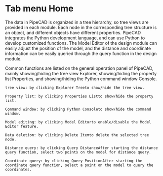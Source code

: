 # Tab menu Home
The data in PipeCAD is organized in a tree hierarchy, so tree views are provided in each module. Each node in the corresponding tree structure is an object, and different objects have different properties. PipeCAD integrates the Python development language, and can use Python to develop customized functions. The Model Editor of the design module can easily adjust the position of the model, and the distance and coordinate information can be easily queried through the query function in the design module. 

Common functions are listed on the general operation panel of PipeCAD, mainly showing/hiding the tree view Explorer, showing/hiding the property list Properties, and showing/hiding the Python command window Console.

    tree view: by clicking Explorer Treeto show/hide the tree view.

    Property list: by clicking Properties Listto show/hide the property list.

    Command window: by clicking Python Consoleto show/hide the command window.

    Model editing: by clicking Model Editorto enable/disable the Model Editor feature.

    Data deletion: by clicking Delete Itemto delete the selected tree node.

    Distance query: by clicking Query DistanceAfter starting the distance query function, select two points on the model for distance query.

    Coordinate query: by clicking Query PositionAfter starting the coordinate query function, select a point on the model to query the coordinates.
